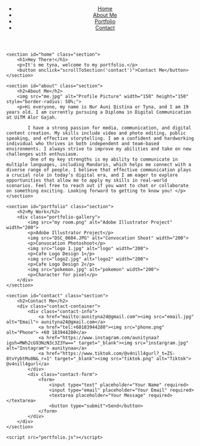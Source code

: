 <!DOCTYPE html>
<html lang="en">
<head>
    <meta charset="UTF-8">
    <meta name="viewport" content="width=device-width, initial-scale=1.0">
    <title>My Portfolio</title>
    <link rel="stylesheet" href="portfolio.css">
</head>
<body>
    <header>
        <nav>
            <ul>
                <li><a href="#home">Home</a></li>
                <li><a href="#about">About Me</a></li>
                <li><a href="#portfolio">Portfolio</a></li>
                <li><a href="#contact">Contact</a></li>
            </ul>
        </nav>
    </header>

    <section id="home" class="section">
        <h1>Hey There!</h1>
        <p>It's me tyna, welcome to my portfolio.</p>
        <button onclick="scrollToSection('contact')">Contact Me</button>
    </section>

    <section id="about" class="section">
        <h2>About Me</h2>
        <img src="me.jpg" alt="Profile Picture" width="150" height="150" style="border-radius: 50%;">
        <p>Hi everyone, my name is Nur Auni Qistina or Tyna, and I am 19 years old. I am currently pursuing a Diploma in Digital Communication at UiTM Alor Gajah.

            I have a strong passion for media, communication, and digital content creation. My skills include video and photo editing, public speaking, and effective storytelling. I am a confident and hardworking individual who thrives in both independent and team-based environments. I always strive to improve my abilities and take on new challenges with enthusiasm.
             One of my key strengths is my ability to communicate in multiple languages, including Mandarin, which helps me connect with a diverse range of people. I believe that effective communication plays a crucial role in today’s digital era, and I am eager to explore opportunities that allow me to apply my skills in real-world scenarios. Feel free to reach out if you want to chat or collaborate on something exciting. Looking forward to getting to know you! </p>
    </section>

    <section id="portfolio" class="section">
        <h2>My Work</h2>
        <div class="portfolio-gallery">
            <img src="my room.png" alt="Adobe Illustrator Project" width="200">
            <p>Adobe Illustrator Project</p>
            <img src="DSC_0604.JPG" alt="Convocation Shoot" width="200">
            <p>Convocation Photoshoot</p>
            <img src="logo 1.jpg" alt="logo" width="200">
            <p>Cafe Logo Design 1</p>
            <img src="logo2.jpg" alt="logo2" width="200">
            <p>Cafe Logo Design 2</p>
            <img src="pokemon.jpg" alt="pokemon" width="200">
            <p>Character for pixel</p>
        </div>
    </section>

    <section id="contact" class="section">
        <h2>Contact Me</h2>
        <div class="contact-container">
            <div class="contact-info">
                <a href="mailto:aunityna24@gmail.com"><img src="email.jpg" alt="Email"> aunityna24@gmail.com</a>
                <a href="tel:+60183944280"><img src="phone.png" alt="Phone"> +60 183944280</a>
                <a href="https://www.instagram.com/aunitynaa?igsh=MWh2cG93NzN3c3Z3Yw==" target="_blank"><img src="instargram.jpg" alt="Instagram"> aunitynaa</a>
                <a href="https://www.tiktok.com/@v4nill4gurl?_t=ZS-8tvYybtMu8N&_r=1" target="_blank"><img src="tiktok.png" alt="Tiktok"> @v4nill4gurl</a>
            </div>
            <div class="contact-form">
                <form>
                    <input type="text" placeholder="Your Name" required>
                    <input type="email" placeholder="Your Email" required>
                    <textarea placeholder="Your Message" required></textarea>
                    <button type="submit">Send</button>
                </form>
            </div>
        </div>
    </section>

    <script src="portfolio.js"></script>
</body>
</html>
